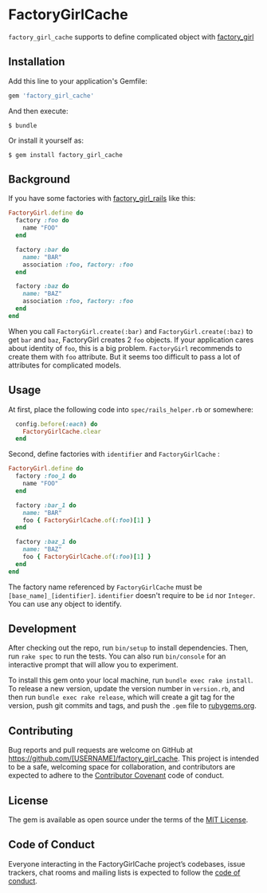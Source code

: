 # FactoryGirlCache

`factory_girl_cache` supports to define complicated object with [factory_girl](https://github.com/thoughtbot/factory_girl)

## Installation

Add this line to your application's Gemfile:

```ruby
gem 'factory_girl_cache'
```

And then execute:

    $ bundle

Or install it yourself as:

    $ gem install factory_girl_cache

## Background

If you have some factories with [factory_girl_rails](https://github.com/thoughtbot/factory_girl_rails) like this:

```ruby
FactoryGirl.define do
  factory :foo do
    name "FOO"
  end

  factory :bar do
    name: "BAR"
    association :foo, factory: :foo
  end

  factory :baz do
    name: "BAZ"
    association :foo, factory: :foo
  end
end
```

When you call `FactoryGirl.create(:bar)` and `FactoryGirl.create(:baz)` to get `bar` and `baz`, FactoryGirl creates 2 `foo` objects.
If your application cares about identity of `foo`, this is a big problem. `FactoryGirl` recommends to create them with `foo` attribute.
But it seems too difficult to pass a lot of attributes for complicated models.

## Usage

At first, place the following code into `spec/rails_helper.rb` or somewhere:

```ruby
  config.before(:each) do
    FactoryGirlCache.clear
  end
```

Second, define factories with `identifier` and `FactoryGirlCache` :

```ruby
FactoryGirl.define do
  factory :foo_1 do
    name "FOO"
  end

  factory :bar_1 do
    name: "BAR"
    foo { FactoryGirlCache.of(:foo)[1] }
  end

  factory :baz_1 do
    name: "BAZ"
    foo { FactoryGirlCache.of(:foo)[1] }
  end
end
```

The factory name referenced by `FactoryGirlCache` must be `[base_name]_[identifier]`.
`identifier` doesn't require to be `id` nor `Integer`. You can use any object to identify.


## Development

After checking out the repo, run `bin/setup` to install dependencies. Then, run `rake spec` to run the tests. You can also run `bin/console` for an interactive prompt that will allow you to experiment.

To install this gem onto your local machine, run `bundle exec rake install`. To release a new version, update the version number in `version.rb`, and then run `bundle exec rake release`, which will create a git tag for the version, push git commits and tags, and push the `.gem` file to [rubygems.org](https://rubygems.org).

## Contributing

Bug reports and pull requests are welcome on GitHub at https://github.com/[USERNAME]/factory_girl_cache. This project is intended to be a safe, welcoming space for collaboration, and contributors are expected to adhere to the [Contributor Covenant](http://contributor-covenant.org) code of conduct.

## License

The gem is available as open source under the terms of the [MIT License](https://opensource.org/licenses/MIT).

## Code of Conduct

Everyone interacting in the FactoryGirlCache project’s codebases, issue trackers, chat rooms and mailing lists is expected to follow the [code of conduct](https://github.com/akm/factory_girl_cache/blob/master/CODE_OF_CONDUCT.md).
